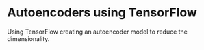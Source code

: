 # Autoencoders using TensorFlow

Using TensorFlow creating an autoencoder model to reduce the dimensionality.
